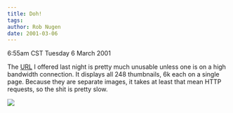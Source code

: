 ```yaml
---
title: Doh!
tags: 
author: Rob Nugen
date: 2001-03-06
---
```


<title></title>
<p class=date>6:55am CST Tuesday 6 March 2001</p>

<p>The <a
href="http://photomail.photoworks.com/sharing/album.asp?Key=7283496192300600">URL</a>
I offered last night is pretty much unusable unless one is on a high
bandwidth connection.  It displays all 248 thumbnails, 6k each on a
single page.  Because they are separate images, it takes at least that
mean HTTP requests, so the shit is pretty slow.</p>

<p><img src='/images/rob/wL-ROB.gif'/></p>


